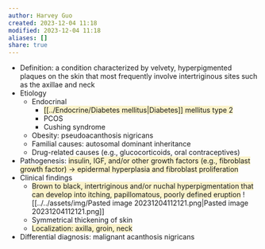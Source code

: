 ```yaml
---
author: Harvey Guo
created: 2023-12-04 11:18
modified: 2023-12-04 11:18
aliases: []
share: true
---
```


- Definition: a condition characterized by velvety, hyperpigmented plaques on the skin that most frequently involve intertriginous sites such as the axillae and neck
- Etiology
	- Endocrinal
		- <span style="background:rgba(240, 200, 0, 0.2)">[[../Endocrine/Diabetes mellitus|Diabetes]] mellitus type 2</span>
		- PCOS
		- Cushing syndrome
	- Obesity: pseudoacanthosis nigricans 
	- Familial causes: autosomal dominant inheritance
	- Drug-related causes (e.g., glucocorticoids, oral contraceptives)
- Pathogenesis: <span style="background:rgba(240, 200, 0, 0.2)">insulin, IGF, and/or other growth factors (e.g., fibroblast growth factor) → epidermal hyperplasia and fibroblast proliferation</span>
- Clinical findings
	- <span style="background:rgba(240, 200, 0, 0.2)">Brown to black, intertriginous and/or nuchal hyperpigmentation that can develop into itching, papillomatous, poorly defined eruption</span> ![[../../assets/img/Pasted image 20231204112121.png|Pasted image 20231204112121.png]]
	- Symmetrical thickening of skin
	- <span style="background:rgba(240, 200, 0, 0.2)">Localization: axilla, groin, neck</span>
- Differential diagnosis: malignant acanthosis nigricans
